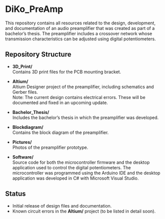 # DiKo_PreAmp

This repository contains all resources related to the design, development, and documentation of an audio preamplifier that was created as part of a bachelor’s thesis. The preamplifier includes a crossover network whose transmission characteristics can be adjusted using digital potentiometers.

## Repository Structure  

- **3D_Print/**  
  Contains 3D print files for the PCB mounting bracket.  

- **Altium/**  
  Altium Designer project of the preamplifier, including schematics and Gerber files.  
  Note: The current design contains electrical errors. These will be documented and fixed in an upcoming update.  

- **Bachelor_Thesis/**  
  Includes the bachelor’s thesis in which the preamplifier was developed.  

- **Blockdiagram/**  
  Contains the block diagram of the preamplifier.  

- **Pictures/**  
  Photos of the preamplifier prototype.  

- **Software/**  
  Source code for both the microcontroller firmware and the desktop application used to control the digital potentiometers.
  The microcontroller was programmed using the Arduino IDE and the desktop application was developed in C# with Microsoft Visual    Studio. 

## Status  

- Initial release of design files and documentation.  
- Known circuit errors in the **Altium/** project (to be listed in detail soon).  


